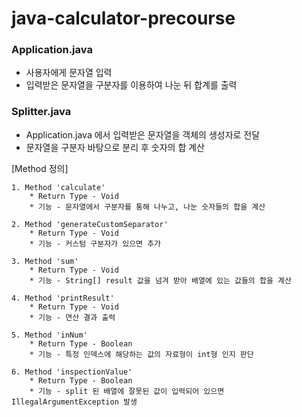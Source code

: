 # java-calculator-precourse
### Application.java
* 사용자에게 문자열 입력
* 입력받은 문자열을 구분자를 이용하여 나눈 뒤 합계를 출력

### Splitter.java
* Application.java 에서 입력받은 문자열을 객체의 생성자로 전달
* 문자열을 구분자 바탕으로 분리 후 숫자의 합 계산


[Method 정의]

    1. Method 'calculate'
        * Return Type - Void
        * 기능 - 문자열에서 구분자를 통해 나누고, 나눈 숫자들의 합을 계산
       
    2. Method 'generateCustomSeparator'
        * Return Type - Void
        * 기능 - 커스텀 구분자가 있으면 추가
    
    3. Method 'sum'
        * Return Type - Void
        * 기능 - String[] result 값을 넘겨 받아 배열에 있는 값들의 합을 계산
         
    4. Method 'printResult'
        * Return Type - Void
        * 기능 - 연산 결과 출력
    
    5. Method 'inNum'
        * Return Type - Boolean
        * 기능 - 특정 인덱스에 해당하는 값의 자료형이 int형 인지 판단
        
    6. Method 'inspectionValue'
        * Return Type - Boolean
        * 기능 - split 된 배열에 잘못된 값이 입력되어 있으면 IllegalArgumentException 발생
